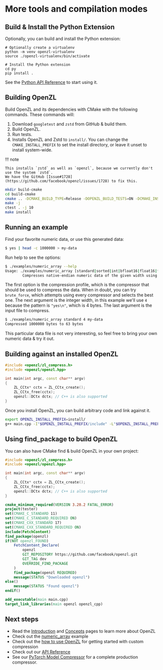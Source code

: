 # More tools and compilation modes

<!-- Note: this file is currently about "storing things that used to be part of quick-start.md".
     The different parts will be re-employed in proper context later on. -->

## Build & Install the Python Extension

Optionally, you can build and install the Python extension:

```
# Optionally create a virtualenv
python -m venv openzl-virtualenv
source ./openzl-virtualenv/bin/activate

# Install the Python extension
cd py
pip install .
```

See the [Python API Reference](../api/py/introduction.md) to start using it.

## Building OpenZL

Build OpenZL and its dependencies with CMake with the following commands. These commands will:

1. Download `googletest` and `zstd` from GitHub & build them.
2. Build OpenZL.
3. Run tests.
4. Installs OpenZL and Zstd to `install/`. You can change the `CMAKE_INSTALL_PREFIX` to set the install directory, or leave it unset to install system-wide.

!!! note

    This installs `zstd` as well as `openzl`, because we currently don't use the system `zstd`.
    We have the GitHub [Issue#1728](https://github.com/facebook/openzl/issues/1728) to fix this.

```bash
mkdir build-cmake
cd build-cmake
cmake .. -DCMAKE_BUILD_TYPE=Release -DOPENZL_BUILD_TESTS=ON -DCMAKE_INSTALL_PREFIX=install
make -j
ctest . -j 10
make install
```

## Running an example

Find your favorite numeric data, or use this generated data:

```bash
$ yes | head -c 1000000 > my-data
```

Run help to see the options:

```bash
$ ./examples/numeric_array --help
Usage: ./examples/numeric_array [standard|sorted|int|bfloat16|float16|float32|brute_force] <width> <input>
        Compresses native-endian numeric data of the given width using the specified compressor
```

The first option is the compression profile, which is the compressor that should be used to compress the data.
When in doubt, you can try `brute_force`, which attempts using every compressor and selects the best one.
The next argument is the integer width, in this example we'll use `4` because the pattern is `"yes\n"`, which is
4 bytes.
The last argument is the input file to compress.

```bash
$ ./examples/numeric_array standard 4 my-data
Compressed 1000000 bytes to 63 bytes
```

This particular data file is not very interesting, so feel free to bring your own numeric data & try it out.

## Building against an installed OpenZL

```cpp title="main.cpp"
#include <openzl/zl_compress.h>
#include <openzl/openzl.hpp>

int main(int argc, const char** argv)
{
    ZL_CCtx* cctx = ZL_CCtx_create();
    ZL_CCtx_free(cctx);
    openzl::DCtx dctx; // C++ is also supported
}
```

Once you install OpenZL, you can build arbitrary code and link against it.

```bash
export OPENZL_INSTALL_PREFIX=install/
g++ main.cpp -I"$OPENZL_INSTALL_PREFIX/include" -L"$OPENZL_INSTALL_PREFIX/lib" -L"$OPENZL_INSTALL_PREFIX/lib64" -lopenzl_cpp -lopenzl -lzstd -o main
```


## Using find_package to build OpenZL

You can also have CMake find & build OpenZL in your own project:

```cpp title="main.cpp"
#include <openzl/zl_compress.h>
#include <openzl/openzl.hpp>

int main(int argc, const char** argv)
{
    ZL_CCtx* cctx = ZL_CCtx_create();
    ZL_CCtx_free(cctx);
    openzl::DCtx dctx; // C++ is also supported
}
```

```cmake title="CMakeLists.txt"
cmake_minimum_required(VERSION 3.20.2 FATAL_ERROR)
project(tester)
set(CMAKE_C_STANDARD 11)
set(CMAKE_C_STANDARD_REQUIRED ON)
set(CMAKE_CXX_STANDARD 17)
set(CMAKE_CXX_STANDARD_REQUIRED ON)
include(FetchContent)
find_package(openzl)
if(NOT openzl_FOUND)
    FetchContent_Declare(
        openzl
        GIT_REPOSITORY https://github.com/facebook/openzl.git
        GIT_TAG dev
        OVERRIDE_FIND_PACKAGE
    )
    find_package(openzl REQUIRED)
    message(STATUS "Downloaded openzl")
else()
    message(STATUS "Found openzl")
endif()

add_executable(main main.cpp)
target_link_libraries(main openzl openzl_cpp)
```

## Next steps

* Read the [Introduction](introduction.md) and [Concepts](concepts.md) pages to learn more about OpenZL
* Check out the [numeric_array](examples/c/numeric-array.md) example
* Check out the [how to use OpenZL](using-openzl.md) for getting started with custom compression
* Check out our [API Reference](../api/c/compressor.md)
* See our [PyTorch Model Compressor](https://github.com/facebook/openzl/blob/dev/custom_parsers/pytorch_model_compressor.cpp) for a complete production compressor.

